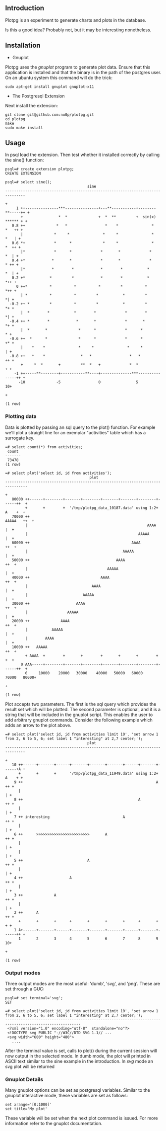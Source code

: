 ## Introduction

Plotpg is an experiment to generate charts and plots in the database.

Is this a good idea?  Probably not, but it may be interesting nonetheless.

## Installation

- Gnuplot

Plotpg uses the *gnuplot* program to generate plot data.  Ensure that this application is installed and that the binary is in the path of the postgres user.  On an ubuntu system this command will do the trick:

```
sudo apt-get install gnuplot gnuplot-x11
```

- The Postgresql Extension

Next install the extension:

```
git clone git@github.com:no0p/plotpg.git
cd plotpg
make
sudo make install
```

## Usage

In psql load the extension.  Then test whether it installed correctly by calling the sine() function:

```
psql=# create extension plotpg;
CREATE EXTENSION

psql=# select sine();
                                     sine                                      
-------------------------------------------------------------------------------
                                                                              +
     1 ++---------------***---------------+---**-----------+--------**-----++ +
       +                *  *              +  *  **         +  sin(x) ****** + +
   0.8 ++              *   *                 *    *               *    *   ++ +
       |              *     *               *     *               *     *   | +
   0.6 *+             *      *              *     *               *     *  ++ +
       |*             *      *             *       *             *       *  | +
   0.4 +*            *       *             *       *             *       * ++ +
       |*            *        *            *        *           *        *  | +
   0.2 +*           *         *            *        *           *         *++ +
     0 ++*          *          *          *         *          *          *++ +
       | *          *          *         *           *         *           *| +
  -0.2 ++ *         *          *         *           *         *           *+ +
       |  *        *           *        *             *        *           *| +
  -0.4 ++ *        *            *       *             *       *            *+ +
       |  *       *              *      *             *      *              * +
  -0.6 ++  *      *              *      *             *      *             +* +
       |    *    *               *     *               *     *              | +
  -0.8 ++   *    *                *   *                 *   *              ++ +
       +     *  *       +         **  *   +             *  *                + +
    -1 ++-----**--------+-----------**----+--------------***---------------++ +
      -10              -5                 0                5                10+
                                                                              +
 
(1 row)

```

### Plotting data

Data is plotted by passing an sql query to the plot() function.  For example we'll plot a straight line for an exemplar "activities" table which has a surrogate key.

```
=# select count(*) from activities;
 count 
-------
 73478
(1 row)

=# select plot('select id, id from activities');
                                      plot                                      
--------------------------------------------------------------------------------
                                                                               +
   80000 ++------+--------+-------+--------+-------+-------+--------+------++  +
         +       +        +  '/tmp/plotpg_data_10187.data' using 1:2+  A    +  +
   70000 ++                                                        AAAAA   ++  +
         |                                                      AAAA        |  +
         |                                                  AAAAA           |  +
   60000 ++                                              AAAA              ++  +
         |                                           AAAAA                  |  +
   50000 ++                                       AAAA                     ++  +
         |                                    AAAAA                         |  +
   40000 ++                                AAAA                            ++  +
         |                             AAAA                                 |  +
         |                         AAAAA                                    |  +
   30000 ++                     AAAA                                       ++  +
         |                  AAAAA                                           |  +
   20000 ++              AAAA                                              ++  +
         |           AAAAA                                                  |  +
         |        AAAA                                                      |  +
   10000 ++   AAAAA                                                        ++  +
         + AAAA  +        +       +        +       +       +        +       +  +
       0 AAA-----+--------+-------+--------+-------+-------+--------+------++  +
         0     10000    20000   30000    40000   50000   60000    70000   80000+
                                                                               +
 
(1 row)
```


Plot accepts two parameters.  The first is the sql query which provides the result set which will be plotted.  The second parameter is optional, and it is a string that will be included in the gnuplot script.  This enables the user to add arbitrary gnuplot commands.  Consider the following example which adds an arrow to the plot above.

```
=# select plot('select id, id from activities limit 10', 'set arrow 1 from 2, 6 to 5, 6; set label 1 "interesting" at 2,7 center;');
                                     plot                                      
-------------------------------------------------------------------------------
                                                                              +
   10 ++------+-------+------+-------+-------+-------+------+-------+------+A +
      +       +       +      '/tmp/plotpg_data_11949.data' using 1:2+  A    + +
    9 ++                                                            A      ++ +
      |                                                                     | +
    8 ++                                                    A              ++ +
      |                                                                     | +
    7 ++ interesting                                 A                     ++ +
      |                                                                     | +
    6 ++      >>>>>>>>>>>>>>>>>>>>>>>>       A                             ++ +
      |                                                                     | +
      |                                                                     | +
    5 ++                             A                                     ++ +
      |                                                                     | +
    4 ++                     A                                             ++ +
      |                                                                     | +
    3 ++              A                                                    ++ +
      |                                                                     | +
    2 ++      A                                                            ++ +
      +       +       +      +       +       +       +      +       +       + +
    1 A+------+-------+------+-------+-------+-------+------+-------+------++ +
      1       2       3      4       5       6       7      8       9       10+
                                                                              +
 
(1 row)
```


### Output modes

Three output modes are the most useful: 'dumb', 'svg', and 'png'.  These are set through a GUC:

```
psql=# set terminal='svg';
SET

=# select plot('select id, id from activities limit 10', 'set arrow 1 from 2, 6 to 5, 6; set label 1 "interesting" at 2,7 center;');
--------------------------------------------------------------------------------------------------------
 <?xml version="1.0" encoding="utf-8"  standalone="no"?>
 <!DOCTYPE svg PUBLIC "-//W3C//DTD SVG 1.1// ...
 <svg width="600" height="480">
   ....
```

After the terminal value is set, calls to plot() during the current session will now output in the selected mode.  In dumb mode, the plot will printed in ASCII text similar to the sine example in the introduction.  In *svg* mode an svg plot will be returned


### Gnuplot Details

Many gnuplot options can be set as postgresql variables.  Similar to the gnuplot interactive mode, these variables are set as follows:

```
set xrange='[0:1000]'
set title='My plot'
```

These variable will be set when the next plot command is issued.  For more information refer to the gnuplot documentation.




